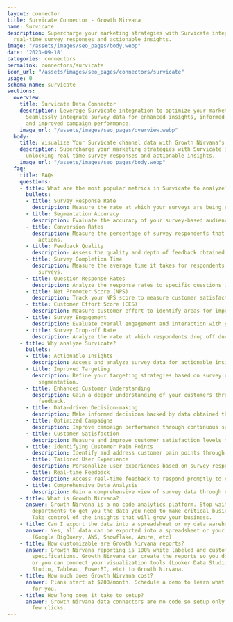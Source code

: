 ```yaml
---
layout: connector
title: Survicate Connector - Growth Nirvana
name: Survicate
description: Supercharge your marketing strategies with Survicate integration, unlocking
  real-time survey responses and actionable insights.
image: "/assets/images/seo_pages/body.webp"
date: '2023-09-18'
categories: connectors
permalink: connectors/survicate
icon_url: "/assets/images/seo_pages/connectors/survicate"
usage: 0
schema_name: survicate
sections:
  overview:
    title: Survicate Data Connector
    description: Leverage Survicate integration to optimize your marketing campaigns.
      Seamlessly integrate survey data for enhanced insights, informed decisions,
      and improved campaign performance.
    image_url: "/assets/images/seo_pages/overview.webp"
  body:
    title: Visualize Your Survicate channel data with Growth Nirvana's Survicate Connector
    description: Supercharge your marketing strategies with Survicate integration,
      unlocking real-time survey responses and actionable insights.
    image_url: "/assets/images/seo_pages/body.webp"
  faq:
    title: FAQs
    questions:
    - title: What are the most popular metrics in Survicate to analyze?
      bullets:
      - title: Survey Response Rate
        description: Measure the rate at which your surveys are being responded to.
      - title: Segmentation Accuracy
        description: Evaluate the accuracy of your survey-based audience segmentation.
      - title: Conversion Rates
        description: Measure the percentage of survey respondents that take desired
          actions.
      - title: Feedback Quality
        description: Assess the quality and depth of feedback obtained through surveys.
      - title: Survey Completion Time
        description: Measure the average time it takes for respondents to complete
          surveys.
      - title: Question Response Rates
        description: Analyze the response rates to specific questions in your surveys.
      - title: Net Promoter Score (NPS)
        description: Track your NPS score to measure customer satisfaction and loyalty.
      - title: Customer Effort Score (CES)
        description: Measure customer effort to identify areas for improvement.
      - title: Survey Engagement
        description: Evaluate overall engagement and interaction with your surveys.
      - title: Survey Drop-off Rate
        description: Analyze the rate at which respondents drop off during surveys.
    - title: Why analyze Survicate?
      bullets:
      - title: Actionable Insights
        description: Access and analyze survey data for actionable insights and decision-making.
      - title: Improved Targeting
        description: Refine your targeting strategies based on survey responses and
          segmentation.
      - title: Enhanced Customer Understanding
        description: Gain a deeper understanding of your customers through survey
          feedback.
      - title: Data-driven Decision-making
        description: Make informed decisions backed by data obtained through surveys.
      - title: Optimized Campaigns
        description: Improve campaign performance through continuous survey data updates.
      - title: Customer Satisfaction
        description: Measure and improve customer satisfaction levels through surveys.
      - title: Identifying Customer Pain Points
        description: Identify and address customer pain points through survey feedback.
      - title: Tailored User Experience
        description: Personalize user experiences based on survey responses and preferences.
      - title: Real-time Feedback
        description: Access real-time feedback to respond promptly to customer needs.
      - title: Comprehensive Data Analysis
        description: Gain a comprehensive view of survey data through real-time integration.
    - title: What is Growth Nirvana?
      answer: Growth Nirvana is a no code analytics platform. Stop waiting for other
        departments to get you the data you need to make critical business decisions.
        Take control of the insights that will grow your business.
    - title: Can I export the data into a spreadsheet or my data warehouse?
      answer: Yes, all data can be exported into a spreadsheet or your data warehouse
        (Google BigQuery, AWS, Snowflake, Azure, etc)
    - title: How customizable are Growth Nirvana reports?
      answer: Growth Nirvana reporting is 100% white labeled and customized to your
        specifications. Growth Nirvana can create the reports so you don’t have to
        or you can connect your visualization tools (Looker Data Studio/Google Data
        Studio, Tableau, PowerBI, etc) to Growth Nirvana.
    - title: How much does Growth Nirvana cost?
      answer: Plans start at $200/month. Schedule a demo to learn what plan is best
        for you.
    - title: How long does it take to setup?
      answer: Growth Nirvana data connectors are no code so setup only requires a
        few clicks.
---
```

